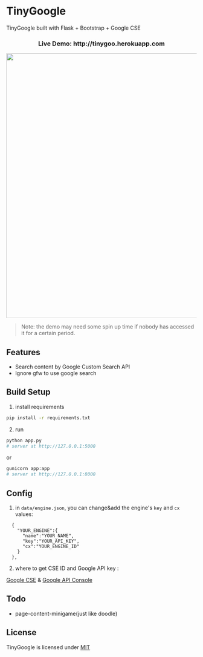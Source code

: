 # TinyGoogle

TinyGoogle built with Flask + Bootstrap + Google CSE

<h3 align="center">Live Demo: http://tinygoo.herokuapp.com</h3>

<p align="center">
  <a href="http://tinygoo.herokuapp.com/" target="\_blank">
    <img src="https://github.com/yrq110/TinyGoogle/blob/master/static/images/readme/demo.png" width="700px">
  </a>
</p>


> Note: the demo may need some spin up time if nobody has accessed it for a certain period.

## Features

* Search content by Google Custom Search API
* Ignore gfw to use google search

## Build Setup

1. install requirements

  ```bash
  pip install -r requirements.txt
  ```
2. run

  ```bash
  python app.py
  # server at http://127.0.0.1:5000
  ```
  or

  ```bash
  gunicorn app:app  
  # server at http://127.0.0.1:8000
  ```

## Config

1. in `data/engine.json`, you can change&add the engine's `key` and `cx` values:

  ```
    {
      "YOUR_ENGINE":{
        "name":"YOUR_NAME",
        "key":"YOUR_API_KEY",
        "cx":"YOUR_ENGINE_ID"
      }
    },
  ```
2. where to get CSE ID and Google API key :

  [Google CSE](https://cse.google.com/) & [Google API Console](https://console.developers.google.com/)

## Todo

* page-content-minigame(just like doodle)

## License

TinyGoogle is licensed under [MIT](http://opensource.org/licenses/MIT)
